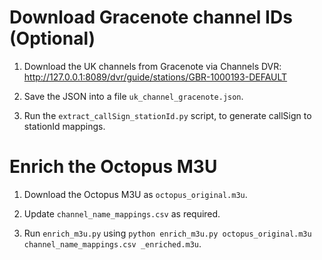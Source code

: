 # Download Gracenote channel IDs (Optional)
1. Download the UK channels from Gracenote via Channels DVR:
    http://127.0.0.1:8089/dvr/guide/stations/GBR-1000193-DEFAULT

2. Save the JSON into a file `uk_channel_gracenote.json`.

3. Run the `extract_callSign_stationId.py` script, to generate callSign to stationId mappings.

# Enrich the Octopus M3U
1. Download the Octopus M3U as `octopus_original.m3u`.

2. Update `channel_name_mappings.csv` as required.

3. Run `enrich_m3u.py` using `python enrich_m3u.py octopus_original.m3u channel_name_mappings.csv _enriched.m3u`.
